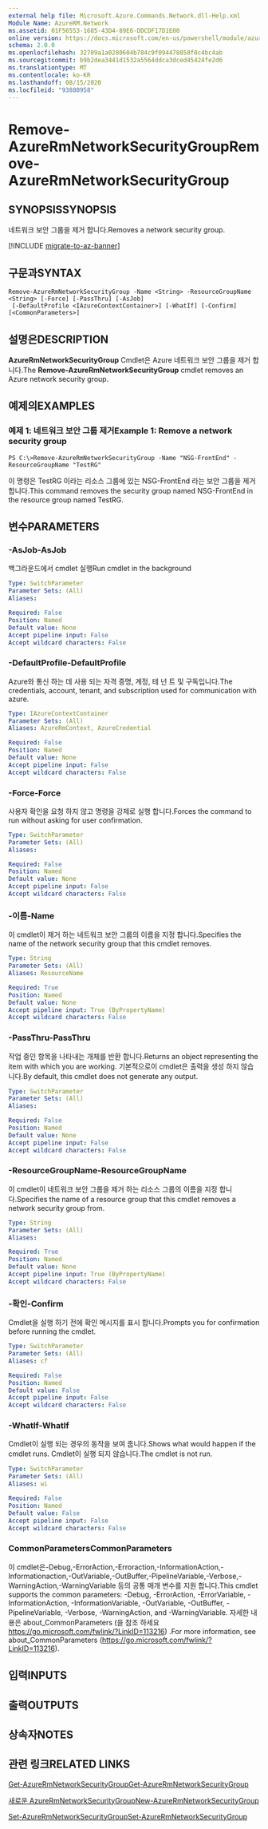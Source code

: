 ```yaml
---
external help file: Microsoft.Azure.Commands.Network.dll-Help.xml
Module Name: AzureRM.Network
ms.assetid: 01F56553-1685-43D4-89E6-DDCDF17D1E00
online version: https://docs.microsoft.com/en-us/powershell/module/azurerm.network/remove-azurermnetworksecuritygroup
schema: 2.0.0
ms.openlocfilehash: 32709a1a0280604b784c9f094478858f8c4bc4ab
ms.sourcegitcommit: b9b2dea3441d1532a5564ddca3dced45424fe2d6
ms.translationtype: MT
ms.contentlocale: ko-KR
ms.lasthandoff: 08/15/2020
ms.locfileid: "93880958"
---
```

# <span data-ttu-id="ddad9-101">Remove-AzureRmNetworkSecurityGroup</span><span class="sxs-lookup"><span data-stu-id="ddad9-101">Remove-AzureRmNetworkSecurityGroup</span></span>

## <span data-ttu-id="ddad9-102">SYNOPSIS</span><span class="sxs-lookup"><span data-stu-id="ddad9-102">SYNOPSIS</span></span>
<span data-ttu-id="ddad9-103">네트워크 보안 그룹을 제거 합니다.</span><span class="sxs-lookup"><span data-stu-id="ddad9-103">Removes a network security group.</span></span>

[!INCLUDE [migrate-to-az-banner](../../includes/migrate-to-az-banner.md)]

## <span data-ttu-id="ddad9-104">구문과</span><span class="sxs-lookup"><span data-stu-id="ddad9-104">SYNTAX</span></span>

```
Remove-AzureRmNetworkSecurityGroup -Name <String> -ResourceGroupName <String> [-Force] [-PassThru] [-AsJob]
 [-DefaultProfile <IAzureContextContainer>] [-WhatIf] [-Confirm] [<CommonParameters>]
```

## <span data-ttu-id="ddad9-105">설명은</span><span class="sxs-lookup"><span data-stu-id="ddad9-105">DESCRIPTION</span></span>
<span data-ttu-id="ddad9-106">**AzureRmNetworkSecurityGroup** Cmdlet은 Azure 네트워크 보안 그룹을 제거 합니다.</span><span class="sxs-lookup"><span data-stu-id="ddad9-106">The **Remove-AzureRmNetworkSecurityGroup** cmdlet removes an Azure network security group.</span></span>

## <span data-ttu-id="ddad9-107">예제의</span><span class="sxs-lookup"><span data-stu-id="ddad9-107">EXAMPLES</span></span>

### <span data-ttu-id="ddad9-108">예제 1: 네트워크 보안 그룹 제거</span><span class="sxs-lookup"><span data-stu-id="ddad9-108">Example 1: Remove a network security group</span></span>
```
PS C:\>Remove-AzureRmNetworkSecurityGroup -Name "NSG-FrontEnd" -ResourceGroupName "TestRG"
```

<span data-ttu-id="ddad9-109">이 명령은 TestRG 이라는 리소스 그룹에 있는 NSG-FrontEnd 라는 보안 그룹을 제거 합니다.</span><span class="sxs-lookup"><span data-stu-id="ddad9-109">This command removes the security group named NSG-FrontEnd in the resource group named TestRG.</span></span>

## <span data-ttu-id="ddad9-110">변수</span><span class="sxs-lookup"><span data-stu-id="ddad9-110">PARAMETERS</span></span>

### <span data-ttu-id="ddad9-111">-AsJob</span><span class="sxs-lookup"><span data-stu-id="ddad9-111">-AsJob</span></span>
<span data-ttu-id="ddad9-112">백그라운드에서 cmdlet 실행</span><span class="sxs-lookup"><span data-stu-id="ddad9-112">Run cmdlet in the background</span></span>

```yaml
Type: SwitchParameter
Parameter Sets: (All)
Aliases: 

Required: False
Position: Named
Default value: None
Accept pipeline input: False
Accept wildcard characters: False
```

### <span data-ttu-id="ddad9-113">-DefaultProfile</span><span class="sxs-lookup"><span data-stu-id="ddad9-113">-DefaultProfile</span></span>
<span data-ttu-id="ddad9-114">Azure와 통신 하는 데 사용 되는 자격 증명, 계정, 테 넌 트 및 구독입니다.</span><span class="sxs-lookup"><span data-stu-id="ddad9-114">The credentials, account, tenant, and subscription used for communication with azure.</span></span>

```yaml
Type: IAzureContextContainer
Parameter Sets: (All)
Aliases: AzureRmContext, AzureCredential

Required: False
Position: Named
Default value: None
Accept pipeline input: False
Accept wildcard characters: False
```

### <span data-ttu-id="ddad9-115">-Force</span><span class="sxs-lookup"><span data-stu-id="ddad9-115">-Force</span></span>
<span data-ttu-id="ddad9-116">사용자 확인을 요청 하지 않고 명령을 강제로 실행 합니다.</span><span class="sxs-lookup"><span data-stu-id="ddad9-116">Forces the command to run without asking for user confirmation.</span></span>

```yaml
Type: SwitchParameter
Parameter Sets: (All)
Aliases: 

Required: False
Position: Named
Default value: None
Accept pipeline input: False
Accept wildcard characters: False
```

### <span data-ttu-id="ddad9-117">-이름</span><span class="sxs-lookup"><span data-stu-id="ddad9-117">-Name</span></span>
<span data-ttu-id="ddad9-118">이 cmdlet이 제거 하는 네트워크 보안 그룹의 이름을 지정 합니다.</span><span class="sxs-lookup"><span data-stu-id="ddad9-118">Specifies the name of the network security group that this cmdlet removes.</span></span>

```yaml
Type: String
Parameter Sets: (All)
Aliases: ResourceName

Required: True
Position: Named
Default value: None
Accept pipeline input: True (ByPropertyName)
Accept wildcard characters: False
```

### <span data-ttu-id="ddad9-119">-PassThru</span><span class="sxs-lookup"><span data-stu-id="ddad9-119">-PassThru</span></span>
<span data-ttu-id="ddad9-120">작업 중인 항목을 나타내는 개체를 반환 합니다.</span><span class="sxs-lookup"><span data-stu-id="ddad9-120">Returns an object representing the item with which you are working.</span></span>
<span data-ttu-id="ddad9-121">기본적으로이 cmdlet은 출력을 생성 하지 않습니다.</span><span class="sxs-lookup"><span data-stu-id="ddad9-121">By default, this cmdlet does not generate any output.</span></span>

```yaml
Type: SwitchParameter
Parameter Sets: (All)
Aliases: 

Required: False
Position: Named
Default value: None
Accept pipeline input: False
Accept wildcard characters: False
```

### <span data-ttu-id="ddad9-122">-ResourceGroupName</span><span class="sxs-lookup"><span data-stu-id="ddad9-122">-ResourceGroupName</span></span>
<span data-ttu-id="ddad9-123">이 cmdlet이 네트워크 보안 그룹을 제거 하는 리소스 그룹의 이름을 지정 합니다.</span><span class="sxs-lookup"><span data-stu-id="ddad9-123">Specifies the name of a resource group that this cmdlet removes a network security group from.</span></span>

```yaml
Type: String
Parameter Sets: (All)
Aliases: 

Required: True
Position: Named
Default value: None
Accept pipeline input: True (ByPropertyName)
Accept wildcard characters: False
```

### <span data-ttu-id="ddad9-124">-확인</span><span class="sxs-lookup"><span data-stu-id="ddad9-124">-Confirm</span></span>
<span data-ttu-id="ddad9-125">Cmdlet을 실행 하기 전에 확인 메시지를 표시 합니다.</span><span class="sxs-lookup"><span data-stu-id="ddad9-125">Prompts you for confirmation before running the cmdlet.</span></span>

```yaml
Type: SwitchParameter
Parameter Sets: (All)
Aliases: cf

Required: False
Position: Named
Default value: False
Accept pipeline input: False
Accept wildcard characters: False
```

### <span data-ttu-id="ddad9-126">-WhatIf</span><span class="sxs-lookup"><span data-stu-id="ddad9-126">-WhatIf</span></span>
<span data-ttu-id="ddad9-127">Cmdlet이 실행 되는 경우의 동작을 보여 줍니다.</span><span class="sxs-lookup"><span data-stu-id="ddad9-127">Shows what would happen if the cmdlet runs.</span></span>
<span data-ttu-id="ddad9-128">Cmdlet이 실행 되지 않습니다.</span><span class="sxs-lookup"><span data-stu-id="ddad9-128">The cmdlet is not run.</span></span>

```yaml
Type: SwitchParameter
Parameter Sets: (All)
Aliases: wi

Required: False
Position: Named
Default value: False
Accept pipeline input: False
Accept wildcard characters: False
```

### <span data-ttu-id="ddad9-129">CommonParameters</span><span class="sxs-lookup"><span data-stu-id="ddad9-129">CommonParameters</span></span>
<span data-ttu-id="ddad9-130">이 cmdlet은-Debug,-ErrorAction,-Erroraction,-InformationAction,-Informationaction,-OutVariable,-OutBuffer,-PipelineVariable,-Verbose,-WarningAction,-WarningVariable 등의 공통 매개 변수를 지원 합니다.</span><span class="sxs-lookup"><span data-stu-id="ddad9-130">This cmdlet supports the common parameters: -Debug, -ErrorAction, -ErrorVariable, -InformationAction, -InformationVariable, -OutVariable, -OutBuffer, -PipelineVariable, -Verbose, -WarningAction, and -WarningVariable.</span></span> <span data-ttu-id="ddad9-131">자세한 내용은 about_CommonParameters (을 참조 하세요 https://go.microsoft.com/fwlink/?LinkID=113216) .</span><span class="sxs-lookup"><span data-stu-id="ddad9-131">For more information, see about_CommonParameters (https://go.microsoft.com/fwlink/?LinkID=113216).</span></span>

## <span data-ttu-id="ddad9-132">입력</span><span class="sxs-lookup"><span data-stu-id="ddad9-132">INPUTS</span></span>

## <span data-ttu-id="ddad9-133">출력</span><span class="sxs-lookup"><span data-stu-id="ddad9-133">OUTPUTS</span></span>

## <span data-ttu-id="ddad9-134">상속자</span><span class="sxs-lookup"><span data-stu-id="ddad9-134">NOTES</span></span>

## <span data-ttu-id="ddad9-135">관련 링크</span><span class="sxs-lookup"><span data-stu-id="ddad9-135">RELATED LINKS</span></span>

[<span data-ttu-id="ddad9-136">Get-AzureRmNetworkSecurityGroup</span><span class="sxs-lookup"><span data-stu-id="ddad9-136">Get-AzureRmNetworkSecurityGroup</span></span>](./Get-AzureRmNetworkSecurityGroup.md)

[<span data-ttu-id="ddad9-137">새로운 AzureRmNetworkSecurityGroup</span><span class="sxs-lookup"><span data-stu-id="ddad9-137">New-AzureRmNetworkSecurityGroup</span></span>](./New-AzureRmNetworkSecurityGroup.md)

[<span data-ttu-id="ddad9-138">Set-AzureRmNetworkSecurityGroup</span><span class="sxs-lookup"><span data-stu-id="ddad9-138">Set-AzureRmNetworkSecurityGroup</span></span>](./Set-AzureRmNetworkSecurityGroup.md)


